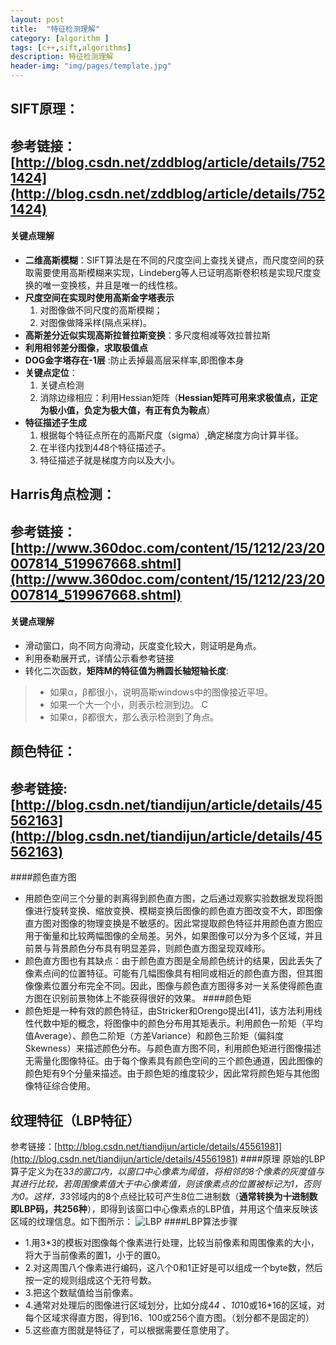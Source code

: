 ```yaml
---
layout: post
title:  "特征检测理解"
category: [algorithm ]
tags: [c++,sift,algorithms]
description: 特征检测理解
header-img: "img/pages/template.jpg"
---
```


## SIFT原理：
参考链接：[http://blog.csdn.net/zddblog/article/details/7521424](http://blog.csdn.net/zddblog/article/details/7521424)
---
#### 关键点理解
* **二维高斯模糊**：SIFT算法是在不同的尺度空间上查找关键点，而尺度空间的获取需要使用高斯模糊来实现，Lindeberg等人已证明高斯卷积核是实现尺度变换的唯一变换核，并且是唯一的线性核。
* **尺度空间在实现时使用高斯金字塔表示**
   1. 对图像做不同尺度的高斯模糊；
   2. 对图像做降采样(隔点采样)。
* **高斯差分近似实现高斯拉普拉斯变换**：多尺度相减等效拉普拉斯
* **利用相邻差分图像，求取极值点**
* **DOG金字塔存在-1层** :防止丢掉最高层采样率,即图像本身
* **关键点定位**：
	1. 关键点检测
	2. 消除边缘相应：利用Hessian矩阵（**Hessian矩阵可用来求极值点，正定为极小值，负定为极大值，有正有负为鞍点**）
* **特征描述子生成**
	1. 根据每个特征点所在的高斯尺度（sigma）,确定梯度方向计算半径。
	2. 在半径内找到4*4*8个特征描述子。
	3. 特征描述子就是梯度方向以及大小。

## Harris角点检测：
参考链接：[http://www.360doc.com/content/15/1212/23/20007814_519967668.shtml](http://www.360doc.com/content/15/1212/23/20007814_519967668.shtml) 
---
#### 关键点理解
* 滑动窗口，向不同方向滑动，灰度变化较大，则证明是角点。
* 利用泰勒展开式，详情公示看参考链接
* 转化二次函数，**矩阵M的特征值为椭圆长轴短轴长度**:
>* 如果α，β都很小，说明高斯windows中的图像接近平坦。  
>* 如果一个大一个小，则表示检测到边。 C 
>* 如果α，β都很大，那么表示检测到了角点。

## 颜色特征：   

参考链接:[http://blog.csdn.net/tiandijun/article/details/45562163](http://blog.csdn.net/tiandijun/article/details/45562163)
---
####颜色直方图
* 用颜色空间三个分量的剥离得到颜色直方图，之后通过观察实验数据发现将图像进行旋转变换、缩放变换、模糊变换后图像的颜色直方图改变不大，即图像直方图对图像的物理变换是不敏感的。因此常提取颜色特征并用颜色直方图应用于衡量和比较两幅图像的全局差。另外，如果图像可以分为多个区域，并且前景与背景颜色分布具有明显差异，则颜色直方图呈现双峰形。
* 颜色直方图也有其缺点：由于颜色直方图是全局颜色统计的结果，因此丢失了像素点间的位置特征。可能有几幅图像具有相同或相近的颜色直方图，但其图像像素位置分布完全不同。因此，图像与颜色直方图得多对一关系使得颜色直方图在识别前景物体上不能获得很好的效果。
####颜色矩
* 颜色矩是一种有效的颜色特征，由Stricker和Orengo提出[41]，该方法利用线性代数中矩的概念，将图像中的颜色分布用其矩表示。利用颜色一阶矩（平均值Average）、颜色二阶矩（方差Variance）和颜色三阶矩（偏斜度Skewness）来描述颜色分布。与颜色直方图不同，利用颜色矩进行图像描述无需量化图像特征。由于每个像素具有颜色空间的三个颜色通道，因此图像的颜色矩有9个分量来描述。由于颜色矩的维度较少，因此常将颜色矩与其他图像特征综合使用。

## 纹理特征（LBP特征）
参考链接：[http://blog.csdn.net/tiandijun/article/details/45561981](http://blog.csdn.net/tiandijun/article/details/45561981)
####原理
原始的LBP算子定义为在3*3的窗口内，以窗口中心像素为阈值，将相邻的8个像素的灰度值与其进行比较，若周围像素值大于中心像素值，则该像素点的位置被标记为1，否则为0。这样，3*3邻域内的8个点经比较可产生8位二进制数（**通常转换为十进制数即LBP码，共256种**），即得到该窗口中心像素点的LBP值，并用这个值来反映该区域的纹理信息。如下图所示：
![LBP](http://img.blog.csdn.net/20150507154003000?watermark/2/text/aHR0cDovL2Jsb2cuY3Nkbi5uZXQvdGlhbmRpanVu/font/5a6L5L2T/fontsize/400/fill/I0JBQkFCMA==/dissolve/70/gravity/Center)
####LBP算法步骤
* 1.用3*3的模板对图像每个像素进行处理，比较当前像素和周围像素的大小，将大于当前像素的置1，小于的置0。
* 2.对这周围八个像素进行编码，这八个0和1正好是可以组成一个byte数，然后按一定的规则组成这个无符号数。
* 3.把这个数赋值给当前像素。
* 4.通常对处理后的图像进行区域划分，比如分成4*4 、10*10或16*16的区域，对每个区域求得直方图，得到16、100或256个直方图。（划分都不是固定的）
* 5.这些直方图就是特征了，可以根据需要任意使用了。
